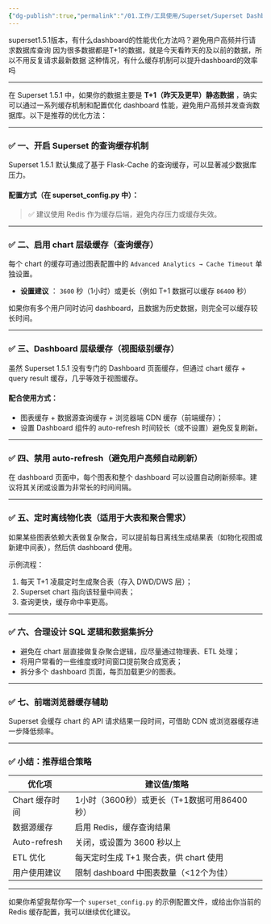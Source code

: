 ```yaml
---
{"dg-publish":true,"permalink":"/01.工作/工具使用/Superset/Superset Dashboard 性能优化/","title":"Superset Dashboard 性能优化","tags":["superset"]}
---
```


superset1.5.1版本，有什么dashboard的性能优化方法吗？避免用户高频并行请求数据库查询 因为很多数据都是T+1的数据，就是今天看昨天的及以前的数据，所以不用反复请求最新数据 这种情况，有什么缓存机制可以提升dashboard的效率吗

---

在 Superset 1.5.1 中，如果你的数据主要是 **T+1（昨天及更早）静态数据** ，确实可以通过一系列缓存机制和配置优化 dashboard 性能，避免用户高频并发查询数据库。以下是推荐的优化方法：

---

### ✅ 一、开启 Superset 的查询缓存机制

Superset 1.5.1 默认集成了基于 Flask-Cache 的查询缓存，可以显著减少数据库压力。

#### 配置方式（在 superset\_config.py 中）：

> ✅ 建议使用 Redis 作为缓存后端，避免内存压力或缓存失效。

---

### ✅ 二、启用 chart 层级缓存（查询缓存）

每个 chart 的缓存可通过图表配置中的 `Advanced Analytics → Cache Timeout` 单独设置。

- **设置建议** ： `3600` 秒（1小时）或更长（例如 T+1 数据可以缓存 `86400` 秒）

如果你有多个用户同时访问 dashboard，且数据为历史数据，则完全可以缓存较长时间。

---

### ✅ 三、Dashboard 层级缓存（视图级别缓存）

虽然 Superset 1.5.1 没有专门的 Dashboard 页面缓存，但通过 chart 缓存 + query result 缓存，几乎等效于视图缓存。

#### 配合使用方式：

- 图表缓存 + 数据源查询缓存 + 浏览器端 CDN 缓存（前端缓存）；
- 设置 Dashboard 组件的 auto-refresh 时间较长（或不设置）避免反复刷新。

---

### ✅ 四、禁用 auto-refresh（避免用户高频自动刷新）

在 dashboard 页面中，每个图表和整个 dashboard 可以设置自动刷新频率。建议将其关闭或设置为非常长的时间间隔。

---

### ✅ 五、定时离线物化表（适用于大表和聚合需求）

如果某些图表依赖大表做复杂聚合，可以提前每日离线生成结果表（如物化视图或新建中间表），然后供 dashboard 使用。

示例流程：

1. 每天 T+1 凌晨定时生成聚合表（存入 DWD/DWS 层）；
2. Superset chart 指向该轻量中间表；
3. 查询更快，缓存命中率更高。

---

### ✅ 六、合理设计 SQL 逻辑和数据集拆分

- 避免在 chart 层直接做复杂聚合逻辑，应尽量通过物理表、ETL 处理；
- 将用户常看的一些维度或时间窗口提前聚合成宽表；
- 拆分多个 dashboard 页面，每页加载更少的图表。

---

### ✅ 七、前端浏览器缓存辅助

Superset 会缓存 chart 的 API 请求结果一段时间，可借助 CDN 或浏览器缓存进一步降低频率。

---

### ✅ 小结：推荐组合策略

| 优化项 | 建议值/策略 |
| --- | --- |
| Chart 缓存时间 | 1小时（3600秒）或更长（T+1数据可用86400秒） |
| 数据源缓存 | 启用 Redis，缓存查询结果 |
| Auto-refresh | 关闭，或设置为 3600 秒以上 |
| ETL 优化 | 每天定时生成 T+1 聚合表，供 chart 使用 |
| 用户使用建议 | 限制 dashboard 中图表数量（<12个为佳） |

---

如果你希望我帮你写一个 `superset_config.py` 的示例配置文件，或给出你当前的 Redis 缓存配置，我可以继续优化建议。
